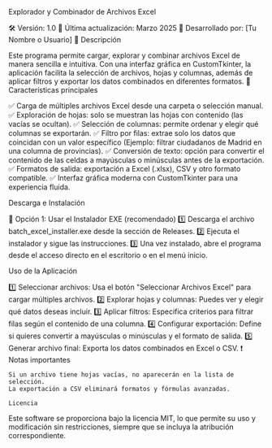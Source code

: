 Explorador y Combinador de Archivos Excel

🛠️ Versión: 1.0
📅 Última actualización: Marzo 2025
👤 Desarrollado por: [Tu Nombre o Usuario]
📌 Descripción

Este programa permite cargar, explorar y combinar archivos Excel de manera sencilla e intuitiva. Con una interfaz gráfica en CustomTkinter, la aplicación facilita la selección de archivos, hojas y columnas, además de aplicar filtros y exportar los datos combinados en diferentes formatos.
🚀 Características principales

✅ Carga de múltiples archivos Excel desde una carpeta o selección manual.
✅ Exploración de hojas: solo se muestran las hojas con contenido (las vacías se ocultan).
✅ Selección de columnas: permite ordenar y elegir qué columnas se exportarán.
✅ Filtro por filas: extrae solo los datos que coincidan con un valor específico (Ejemplo: filtrar ciudadanos de Madrid en una columna de provincias).
✅ Conversión de texto: opción para convertir el contenido de las celdas a mayúsculas o minúsculas antes de la exportación.
✅ Formatos de salida: exportación a Excel (.xlsx), CSV y otro formato compatible.
✅ Interfaz gráfica moderna con CustomTkinter para una experiencia fluida.


Descarga e Instalación

🔹 Opción 1: Usar el Instalador EXE (recomendado)
1️⃣ Descarga el archivo batch_excel_installer.exe desde la sección de Releases.
2️⃣ Ejecuta el instalador y sigue las instrucciones.
3️⃣ Una vez instalado, abre el programa desde el acceso directo en el escritorio o en el menú inicio.

Uso de la Aplicación

1️⃣ Seleccionar archivos: Usa el botón "Seleccionar Archivos Excel" para cargar múltiples archivos.
2️⃣ Explorar hojas y columnas: Puedes ver y elegir qué datos deseas incluir.
3️⃣ Aplicar filtros: Especifica criterios para filtrar filas según el contenido de una columna.
4️⃣ Configurar exportación: Define si quieres convertir a mayúsculas o minúsculas y el formato de salida.
5️⃣ Generar archivo final: Exporta los datos combinados en Excel o CSV.
❗ Notas importantes

    Si un archivo tiene hojas vacías, no aparecerán en la lista de selección.
    La exportación a CSV eliminará formatos y fórmulas avanzadas.

    Licencia

Este software se proporciona bajo la licencia MIT, lo que permite su uso y modificación sin restricciones, siempre que se incluya la atribución correspondiente.